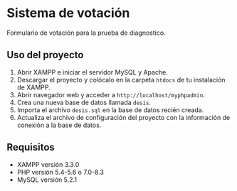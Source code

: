 # Sistema de votación

Formulario de votación para la prueba de diagnostico. 

## Uso del proyecto

1. Abrir XAMPP e iniciar el servidor MySQL y Apache.
3. Descargar el proyecto y colócalo en la carpeta `htdocs` de tu instalación de XAMPP.
4. Abrir navegador web y acceder a `http://localhost/myphpadmin`.
5. Crea una nueva base de datos llamada `desis`.
6. Importa el archivo `desis.sql` en la base de datos recién creada.
7. Actualiza el archivo de configuración del proyecto con la información de conexión a la base de datos.

## Requisitos

- XAMPP versión 3.3.0
- PHP versión 5.4-5.6 o 7.0-8.3
- MySQL versión 5.2.1



